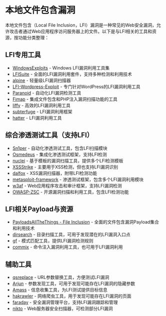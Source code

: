 # 本地文件包含漏洞

本地文件包含（Local File Inclusion，LFI）漏洞是一种常见的Web安全漏洞，允许攻击者通过Web应用程序访问服务器上的文件。以下是与LFI相关的工具和资源，按功能分类整理：

## LFI专用工具

- [WindowsExploits](https://github.com/abatchy17/WindowsExploits/tree/master/LFI) - Windows LFI漏洞利用工具集
- [LFISuite](https://github.com/D35m0nd142/LFISuite) - 全面的LFI漏洞利用套件，支持多种检测和利用技术
- [alpine](https://github.com/infosec-au/alpine) - 轻量级LFI漏洞扫描器
- [LFI-Wordpress-Exploit](https://github.com/jayateertha123/LFI-Wordpress-Exploit) - 专门针对WordPress的LFI漏洞利用工具
- [Paranoid](https://github.com/s0md3v/Paranoid) - 自动化LFI漏洞检测工具
- [Fimap](https://github.com/ethicalhack3r/Fimap) - 集成文件包含和PHP注入漏洞扫描功能的工具
- [liffy](https://github.com/JohnTroony/liffy) - 高效的LFI漏洞利用工具
- [subterfuge](https://github.com/TheRook/subterfuge) - LFI漏洞利用框架
- [hatter](https://github.com/evait-security/hatter) - LFI漏洞利用工具

## 综合渗透测试工具（支持LFI）

- [Sn1per](https://github.com/1N3/Sn1per) - 自动化渗透测试工具，包含LFI扫描模块
- [Osmedeus](https://github.com/j3ssie/Osmedeus) - 集成化渗透测试框架，支持LFI检测
- [nuclei](https://github.com/projectdiscovery/nuclei) - 基于模板的漏洞扫描工具，提供多个LFI检测模板
- [XSSStrike](https://github.com/s0md3v/XSStrike) - 主要用于XSS检测，但也支持LFI漏洞识别
- [dalfox](https://github.com/hahwul/dalfox) - XSS漏洞扫描器，附带LFI检测功能
- [metasploit-framework](https://github.com/rapid7/metasploit-framework) - 渗透测试框架，包含多个LFI漏洞利用模块
- [w3af](https://github.com/andresriancho/w3af) - Web应用程序攻击和审计框架，支持LFI漏洞检测
- [OWASP-ZSC](https://github.com/OWASP/OWASP-ZSC) - 开源漏洞扫描和利用工具，包含LFI检测功能

## LFI相关Payload与资源

- [PayloadsAllTheThings - File Inclusion](https://github.com/swisskyrepo/PayloadsAllTheThings/tree/master/File%20Inclusion) - 全面的文件包含漏洞Payload集合和利用技术
- [dirsearch](https://github.com/maurosoria/dirsearch) - 目录扫描工具，可用于发现潜在的LFI漏洞入口点
- [gf](https://github.com/tomnomnom/gf) - 模式匹配工具，提供LFI漏洞检测规则
- [commix](https://github.com/commixproject/commix) - 命令注入漏洞利用工具，也可用于LFI漏洞利用

## 辅助工具

- [qsreplace](https://github.com/tomnomnom/qsreplace) - URL参数替换工具，方便测试LFI漏洞
- [Arjun](https://github.com/s0md3v/Arjun) - 参数发现工具，可用于发现可能存在LFI漏洞的隐藏参数
- [Amass](https://github.com/OWASP/Amass) - 信息收集工具，为LFI测试提供目标信息
- [hakrawler](https://github.com/hakluke/hakrawler) - 网络爬虫工具，用于发现可能存在LFI漏洞的页面
- [faraday](https://github.com/infobyte/faraday) - 安全漏洞管理平台，支持LFI漏洞跟踪和管理
- [nikto](https://github.com/sullo/nikto) - Web服务器安全扫描器，可检测部分LFI漏洞